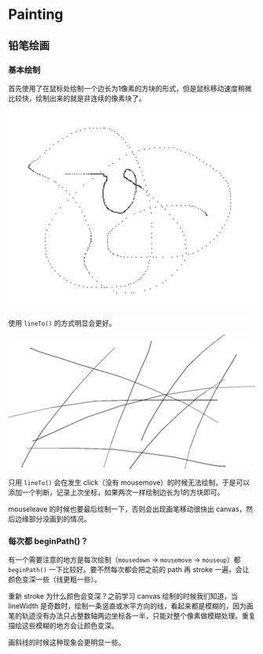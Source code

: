 # Painting

## 铅笔绘画

### 基本绘制

首先使用了在鼠标处绘制一个边长为1像素的方块的形式，但是鼠标移动速度稍微比较快，绘制出来的就是非连续的像素块了。

![每次绘制一个小方块](./demo/pencil01.png)

使用 `lineTo()` 的方式明显会更好。

![使用 lineTo() 绘制](./demo/pencil02.png)

只用 `lineTo()` 会在发生 click（没有 mousemove）的时候无法绘制，于是可以添加一个判断，记录上次坐标，如果两次一样绘制边长为1的方块即可。

mouseleave 的时候也要最后绘制一下，否则会出现画笔移动很快出 canvas，然后边缘部分没画到的情况。

### 每次都 beginPath()？

有一个需要注意的地方是每次绘制（`mousedown` -> `mousemove` -> `mouseup`）都 `beginPath()` 一下比较好。要不然每次都会把之前的 path 再 stroke 一遍，会让颜色变深一些（线更粗一些）。

重新 stroke 为什么颜色会变深？之前学习 canvas 绘制的时候我们知道，当 lineWidth 是奇数时，绘制一条竖直或水平方向的线，看起来都是模糊的，因为画笔的轨迹没有办法只占整数轴两边坐标各一半，只能对整个像素做模糊处理。重复描绘这些模糊的地方会让颜色变深。

画斜线的时候这种现象会更明显一些。
